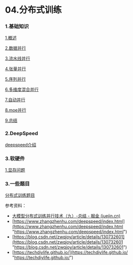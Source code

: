 # 04.分布式训练

### 1.基础知识

[1.概述](1.概述/1.概述.md "1.概述")

[2.数据并行](2.数据并行/2.数据并行.md "2.数据并行")

[3.流水线并行](3.流水线并行/3.流水线并行.md "3.流水线并行")

[4.张量并行](4.张量并行/4.张量并行.md "4.张量并行")

[5.序列并行](5.序列并行/5.序列并行.md "5.序列并行")

[6.多维度混合并行](6.多维度混合并行/6.多维度混合并行.md "6.多维度混合并行")

[7.自动并行](7.自动并行/7.自动并行.md "7.自动并行")

[8.moe并行](8.moe并行/8.moe并行.md "8.moe并行")

[9.总结](9.总结/9.总结.md "9.总结")

### 2.DeepSpeed

[deepspeed介绍](deepspeed介绍/deepspeed介绍.md "deepspeed介绍")

### 3.软硬件

[1.显存问题](1.显存问题/1.显存问题.md "1.显存问题")

### 3.一些题目

[分布式训练题目](分布式训练题目/分布式训练题目.md "分布式训练题目")

参考资料：

-   [大模型分布式训练并行技术（九）-总结 - 掘金 (juejin.cn)](https://juejin.cn/post/7290740395913969705 "大模型分布式训练并行技术（九）-总结 - 掘金 (juejin.cn)")
-   [https://www.zhangzhenhu.com/deepspeed/index.html](https://www.zhangzhenhu.com/deepspeed/index.html "https://www.zhangzhenhu.com/deepspeed/index.html")
-   [https://blog.csdn.net/zwqjoy/article/details/130732601](https://blog.csdn.net/zwqjoy/article/details/130732601 "https://blog.csdn.net/zwqjoy/article/details/130732601")
-   [https://techdiylife.github.io/](https://techdiylife.github.io/ "https://techdiylife.github.io/")
